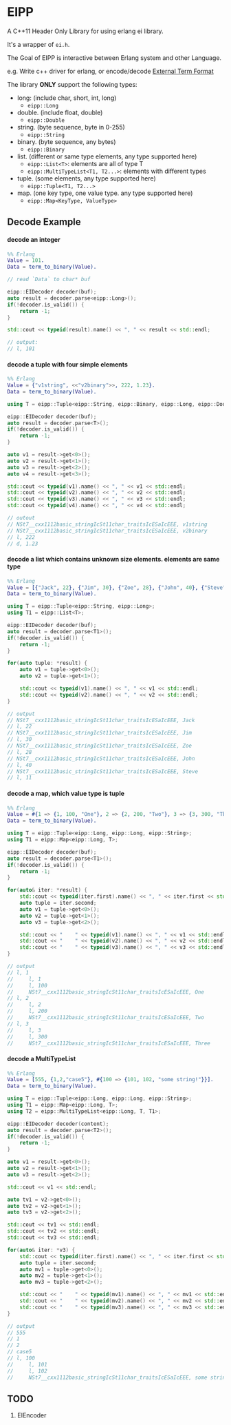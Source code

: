 # EIPP

A C++11 Header Only Library for using erlang ei library.

It's a wrapper of `ei.h`.

The Goal of EIPP is interactive between Erlang system and other Language.

e.g. Write c++ driver for erlang, or encode/decode [External Term Format][1]
                                                   
The library **ONLY** support the following types:

*   long: (include char, short, int, long)
    *   `eipp::Long`
*   double. (include float, double)
    *   `eipp::Double`
*   string. (byte sequence, byte in 0-255)
    *   `eipp::String`
*   binary. (byte sequence, any bytes)
    *   `eipp::Binary`
*   list. (different or same type elements, any type supported here)
    *   `eipp::List<T>`: elements are all of type T
    *   `eipp::MultiTypeList<T1, T2...>`: elements with different types
*   tuple. (some elements, any type supported here)
    *   `eipp::Tuple<T1, T2...>`
*   map. (one key type, one value type. any type supported here)
    *   `eipp::Map<KeyType, ValueType>`


## Decode Example

#### decode an integer

```erlang
%% Erlang
Value = 101.
Data = term_to_binary(Value).
```

```cpp
// read `Data` to char* buf

eipp::EIDecoder decoder(buf);
auto result = decoder.parse<eipp::Long>();
if(!decoder.is_valid()) {
    return -1;
}

std::cout << typeid(result).name() << ", " << result << std::endl;

// output:
// l, 101
```

#### decode a tuple with four simple elements
```erlang
%% Erlang
Value = {"v1string", <<"v2binary">>, 222, 1.23}.
Data = term_to_binary(Value).
```

```cpp
using T = eipp::Tuple<eipp::String, eipp::Binary, eipp::Long, eipp::Double >;

eipp::EIDecoder decoder(buf);
auto result = decoder.parse<T>();
if(!decoder.is_valid()) {
    return -1;
}

auto v1 = result->get<0>();
auto v2 = result->get<1>();
auto v3 = result->get<2>();
auto v4 = result->get<3>();

std::cout << typeid(v1).name() << ", " << v1 << std::endl;
std::cout << typeid(v2).name() << ", " << v2 << std::endl;
std::cout << typeid(v3).name() << ", " << v3 << std::endl;
std::cout << typeid(v4).name() << ", " << v4 << std::endl;

// outout
// NSt7__cxx1112basic_stringIcSt11char_traitsIcESaIcEEE, v1string
// NSt7__cxx1112basic_stringIcSt11char_traitsIcESaIcEEE, v2binary
// l, 222
// d, 1.23
```

#### decode a list which contains unknown size elements. elements are same type
```erlang
%% Erlang
Value = [{"Jack", 22}, {"Jim", 30}, {"Zoe", 28}, {"John", 40}, {"Steve", 11}].
Data = term_to_binary(Value).
```

```cpp
using T = eipp::Tuple<eipp::String, eipp::Long>;
using T1 = eipp::List<T>;

eipp::EIDecoder decoder(buf);
auto result = decoder.parse<T1>();
if(!decoder.is_valid()) {
    return -1;
}

for(auto tuple: *result) {
    auto v1 = tuple->get<0>();
    auto v2 = tuple->get<1>();

    std::cout << typeid(v1).name() << ", " << v1 << std::endl;
    std::cout << typeid(v2).name() << ", " << v2 << std::endl;
}

// output
// NSt7__cxx1112basic_stringIcSt11char_traitsIcESaIcEEE, Jack
// l, 22
// NSt7__cxx1112basic_stringIcSt11char_traitsIcESaIcEEE, Jim
// l, 30
// NSt7__cxx1112basic_stringIcSt11char_traitsIcESaIcEEE, Zoe
// l, 28
// NSt7__cxx1112basic_stringIcSt11char_traitsIcESaIcEEE, John
// l, 40
// NSt7__cxx1112basic_stringIcSt11char_traitsIcESaIcEEE, Steve
// l, 11
```

#### decode a map, which value type is tuple
```erlang
%% Erlang
Value = #{1 => {1, 100, "One"}, 2 => {2, 200, "Two"}, 3 => {3, 300, "Three"}}.
Data = term_to_binary(Value).
```

```cpp
using T = eipp::Tuple<eipp::Long, eipp::Long, eipp::String>;
using T1 = eipp::Map<eipp::Long, T>;

eipp::EIDecoder decoder(buf);
auto result = decoder.parse<T1>();
if(!decoder.is_valid()) {
    return -1;
}

for(auto& iter: *result) {
    std::cout << typeid(iter.first).name() << ", " << iter.first << std::endl;
    auto tuple = iter.second;
    auto v1 = tuple->get<0>();
    auto v2 = tuple->get<1>();
    auto v3 = tuple->get<2>();

    std::cout << "    " << typeid(v1).name() << ", " << v1 << std::endl;
    std::cout << "    " << typeid(v2).name() << ", " << v2 << std::endl;
    std::cout << "    " << typeid(v3).name() << ", " << v3 << std::endl;
}

// output
// l, 1
//     l, 1
//     l, 100
//     NSt7__cxx1112basic_stringIcSt11char_traitsIcESaIcEEE, One
// l, 2
//     l, 2
//     l, 200
//     NSt7__cxx1112basic_stringIcSt11char_traitsIcESaIcEEE, Two
// l, 3
//     l, 3
//     l, 300
//     NSt7__cxx1112basic_stringIcSt11char_traitsIcESaIcEEE, Three
```

#### decode a MultiTypeList
```erlang
%% Erlang
Value = [555, {1,2,"case5"}, #{100 => {101, 102, "some string!"}}].
Data = term_to_binary(Value).
```

```cpp
using T = eipp::Tuple<eipp::Long, eipp::Long, eipp::String>;
using T1 = eipp::Map<eipp::Long, T>;
using T2 = eipp::MultiTypeList<eipp::Long, T, T1>;

eipp::EIDecoder decoder(content);
auto result = decoder.parse<T2>();
if(!decoder.is_valid()) {
    return -1;
}

auto v1 = result->get<0>();
auto v2 = result->get<1>();
auto v3 = result->get<2>();

std::cout << v1 << std::endl;

auto tv1 = v2->get<0>();
auto tv2 = v2->get<1>();
auto tv3 = v2->get<2>();

std::cout << tv1 << std::endl;
std::cout << tv2 << std::endl;
std::cout << tv3 << std::endl;

for(auto& iter: *v3) {
    std::cout << typeid(iter.first).name() << ", " << iter.first << std::endl;
    auto tuple = iter.second;
    auto mv1 = tuple->get<0>();
    auto mv2 = tuple->get<1>();
    auto mv3 = tuple->get<2>();

    std::cout << "    " << typeid(mv1).name() << ", " << mv1 << std::endl;
    std::cout << "    " << typeid(mv2).name() << ", " << mv2 << std::endl;
    std::cout << "    " << typeid(mv3).name() << ", " << mv3 << std::endl;
}

// output
// 555
// 1
// 2
// case5
// l, 100
//     l, 101
//     l, 102
//     NSt7__cxx1112basic_stringIcSt11char_traitsIcESaIcEEE, some string!
```

## TODO
1.  EIEncoder


[1]: http://erlang.org/doc/apps/erts/erl_ext_dist.html
